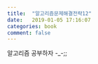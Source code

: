 ```yaml
---
title:  "알고리즘문제해결전략12"
date:   2019-01-05 17:16:07
categories: book
comment: false
---
```

알고리즘 공부하자 -_-;;


